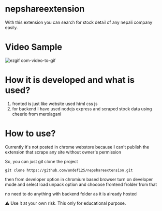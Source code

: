 # nepshareextension
With this extension you can search for stock detail of any nepali company easily.

# Video Sample

![ezgif com-video-to-gif](https://github.com/undef125/nepshareextension/assets/86185111/13d90b17-eee9-4fd6-96ab-4c32ed2115b1)


# How it is developed and what is used?
1) fronted is just like website used html css js
2) for backend I have used nodejs express and scraped stock data using cheerio from merolagani

# How to use?
Currently it's not posted in chrome webstore because I can't publish the extension that scrape any site without owner's permission

So, you can just git clone the project
```
git clone https://github.com/undef125/nepshareextension.git
```
then from developer option in chromium based browser turn on developer mode and select load unpack option and chooose frontend frolder from that

no need to do anything with backend folder as it is already hosted

⚠️ Use it at your own risk. This only for educational purpose.
